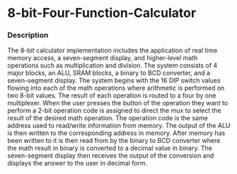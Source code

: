 # 8-bit-Four-Function-Calculator

### Description
The 8-bit calculator implementation includes the application of  real time memory access, a seven-segment display, and higher-level math operations such as multiplication and division. The system consists of 4 major blocks, an ALU, SRAM blocks, a binary to BCD converter, and a seven-segment display. The system begins with the 16 DIP switch values flowing into each of the math operations where arithmetic is performed on two 8-bit values. The result of each operation is routed to a four by one multiplexer. When the user presses the button of the operation they want to perform a 2-bit operation code is assigned to direct the mux to select the result of the desired math operation. The operation code is the same address used to read/write information from memory. The output of the ALU is then written to the corresponding address in memory. After memory has been written to it is then read from by the binary to BCD converter where the math result in binary is converted to a decimal value in binary. The seven-segment display then receives the output of the conversion and displays the answer to the user in decimal form. 
